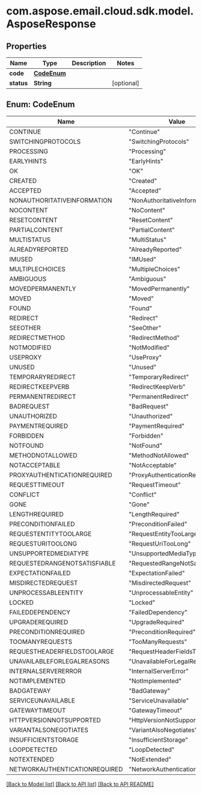 
# com.aspose.email.cloud.sdk.model.AsposeResponse

## Properties
Name | Type | Description | Notes
------------ | ------------- | ------------- | -------------
**code** | [**CodeEnum**](#CodeEnum) |  | 
**status** | **String** |  |  [optional]


<a name="CodeEnum"></a>
## Enum: CodeEnum
Name | Value
---- | -----
CONTINUE | &quot;Continue&quot;
SWITCHINGPROTOCOLS | &quot;SwitchingProtocols&quot;
PROCESSING | &quot;Processing&quot;
EARLYHINTS | &quot;EarlyHints&quot;
OK | &quot;OK&quot;
CREATED | &quot;Created&quot;
ACCEPTED | &quot;Accepted&quot;
NONAUTHORITATIVEINFORMATION | &quot;NonAuthoritativeInformation&quot;
NOCONTENT | &quot;NoContent&quot;
RESETCONTENT | &quot;ResetContent&quot;
PARTIALCONTENT | &quot;PartialContent&quot;
MULTISTATUS | &quot;MultiStatus&quot;
ALREADYREPORTED | &quot;AlreadyReported&quot;
IMUSED | &quot;IMUsed&quot;
MULTIPLECHOICES | &quot;MultipleChoices&quot;
AMBIGUOUS | &quot;Ambiguous&quot;
MOVEDPERMANENTLY | &quot;MovedPermanently&quot;
MOVED | &quot;Moved&quot;
FOUND | &quot;Found&quot;
REDIRECT | &quot;Redirect&quot;
SEEOTHER | &quot;SeeOther&quot;
REDIRECTMETHOD | &quot;RedirectMethod&quot;
NOTMODIFIED | &quot;NotModified&quot;
USEPROXY | &quot;UseProxy&quot;
UNUSED | &quot;Unused&quot;
TEMPORARYREDIRECT | &quot;TemporaryRedirect&quot;
REDIRECTKEEPVERB | &quot;RedirectKeepVerb&quot;
PERMANENTREDIRECT | &quot;PermanentRedirect&quot;
BADREQUEST | &quot;BadRequest&quot;
UNAUTHORIZED | &quot;Unauthorized&quot;
PAYMENTREQUIRED | &quot;PaymentRequired&quot;
FORBIDDEN | &quot;Forbidden&quot;
NOTFOUND | &quot;NotFound&quot;
METHODNOTALLOWED | &quot;MethodNotAllowed&quot;
NOTACCEPTABLE | &quot;NotAcceptable&quot;
PROXYAUTHENTICATIONREQUIRED | &quot;ProxyAuthenticationRequired&quot;
REQUESTTIMEOUT | &quot;RequestTimeout&quot;
CONFLICT | &quot;Conflict&quot;
GONE | &quot;Gone&quot;
LENGTHREQUIRED | &quot;LengthRequired&quot;
PRECONDITIONFAILED | &quot;PreconditionFailed&quot;
REQUESTENTITYTOOLARGE | &quot;RequestEntityTooLarge&quot;
REQUESTURITOOLONG | &quot;RequestUriTooLong&quot;
UNSUPPORTEDMEDIATYPE | &quot;UnsupportedMediaType&quot;
REQUESTEDRANGENOTSATISFIABLE | &quot;RequestedRangeNotSatisfiable&quot;
EXPECTATIONFAILED | &quot;ExpectationFailed&quot;
MISDIRECTEDREQUEST | &quot;MisdirectedRequest&quot;
UNPROCESSABLEENTITY | &quot;UnprocessableEntity&quot;
LOCKED | &quot;Locked&quot;
FAILEDDEPENDENCY | &quot;FailedDependency&quot;
UPGRADEREQUIRED | &quot;UpgradeRequired&quot;
PRECONDITIONREQUIRED | &quot;PreconditionRequired&quot;
TOOMANYREQUESTS | &quot;TooManyRequests&quot;
REQUESTHEADERFIELDSTOOLARGE | &quot;RequestHeaderFieldsTooLarge&quot;
UNAVAILABLEFORLEGALREASONS | &quot;UnavailableForLegalReasons&quot;
INTERNALSERVERERROR | &quot;InternalServerError&quot;
NOTIMPLEMENTED | &quot;NotImplemented&quot;
BADGATEWAY | &quot;BadGateway&quot;
SERVICEUNAVAILABLE | &quot;ServiceUnavailable&quot;
GATEWAYTIMEOUT | &quot;GatewayTimeout&quot;
HTTPVERSIONNOTSUPPORTED | &quot;HttpVersionNotSupported&quot;
VARIANTALSONEGOTIATES | &quot;VariantAlsoNegotiates&quot;
INSUFFICIENTSTORAGE | &quot;InsufficientStorage&quot;
LOOPDETECTED | &quot;LoopDetected&quot;
NOTEXTENDED | &quot;NotExtended&quot;
NETWORKAUTHENTICATIONREQUIRED | &quot;NetworkAuthenticationRequired&quot;


[[Back to Model list]](README.md#documentation-for-models) [[Back to API list]](README.md#documentation-for-api-endpoints) [[Back to API README]](README.md)

